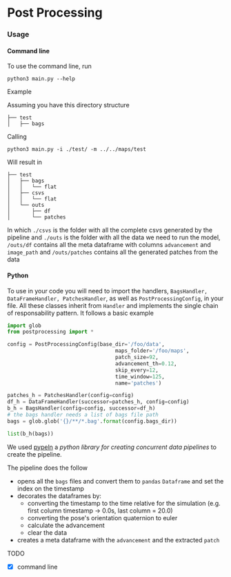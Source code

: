 # Post Processing

### Usage

#### Command line
To use the command line, run

```
python3 main.py --help
```

Example

Assuming you have this directory structure

```
├── test
│   ├── bags

```
Calling 
```
python3 main.py -i ./test/ -m ../../maps/test
```
Will result in

```
├── test
│   ├── bags
│   │   └── flat
│   ├── csvs
│   │   └── flat
│   └── outs
│       ├── df
│       └── patches
```
In which `./csvs` is the folder with all the complete csvs generated by the pipeline
and `./outs` is the folder with all the data we need to run the model, `/outs/df` contains all the meta dataframe
with columns `advancement` and `image_path` and `/outs/patches` contains all the generated patches from the data

#### Python

To use in your code you will need to import the handlers, `BagsHandler, DataFrameHandler, PatchesHandler`,
 as well as `PostProcessingConfig`, in your file. 
All these classes inherit from `Handler` and implements the single chain of responsability pattern. It follows a basic example

```python
import glob
from postprocessing import *

config = PostProcessingConfig(base_dir='/foo/data',
                                   maps_folder='/foo/maps',
                                   patch_size=92,
                                   advancement_th=0.12,
                                   skip_every=12,
                                   time_window=125,
                                   name='patches')

patches_h = PatchesHandler(config=config)
df_h = DataFrameHandler(successor=patches_h, config=config)
b_h = BagsHandler(config=config, successor=df_h)
# the bags handler needs a list of bags file path 
bags = glob.glob('{}/**/*.bag'.format(config.bags_dir))

list(b_h(bags))
```


We used [pypeln](https://github.com/cgarciae/pypeln) a 
*python library for creating concurrent data pipelines* to create the pipeline. 

The pipeline does the follow

- opens all the `bags` files and convert them to `pandas` `Dataframe` and set the index on the timestamp
- decorates the dataframes by:
    - converting the timestamp to the time relative for the simulation (e.g. first column timestamp -> 0.0s, last column = 20.0)
    - converting the pose's orientation quaternion to euler 
    - calculate the advancement
    - clear the data
- creates a meta dataframe with the `advancement` and the extracted `patch`

TODO
- [x] command line
